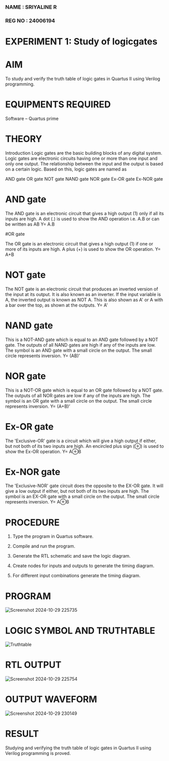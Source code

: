 ### NAME : SRIYALINE R
### REG NO : 24006194
# EXPERIMENT 1: Study of logicgates
# AIM

To study and verify the truth table of logic gates in Quartus II using Verilog programming.

# EQUIPMENTS REQUIRED

Software – Quartus prime 

# THEORY

Introduction Logic gates are the basic building blocks of any digital system. Logic gates are electronic circuits having one or more than one input and only one output. The relationship between the input and the output is based on a certain logic. Based on this, logic gates are named as

AND gate OR gate NOT gate NAND gate NOR gate Ex-OR gate Ex-NOR gate

# AND gate

The AND gate is an electronic circuit that gives a high output (1) only if all its inputs are high. A dot (.) is used to show the AND operation i.e. A.B or can be written as AB
Y= A.B

#OR gate

The OR gate is an electronic circuit that gives a high output (1) if one or more of its inputs are high. A plus (+) is used to show the OR operation.
Y= A+B

# NOT gate

The NOT gate is an electronic circuit that produces an inverted version of the input at its output. It is also known as an inverter. If the input variable is A, the inverted output is known as NOT A. This is also shown as A' or A with a bar over the top, as shown at the outputs.
Y= A'

# NAND gate

This is a NOT-AND gate which is equal to an AND gate followed by a NOT gate. The outputs of all NAND gates are high if any of the inputs are low. The symbol is an AND gate with a small circle on the output. The small circle represents inversion.
Y= (AB)’

# NOR gate

This is a NOT-OR gate which is equal to an OR gate followed by a NOT gate. The outputs of all NOR gates are low if any of the inputs are high. The symbol is an OR gate with a small circle on the output. The small circle represents inversion.
Y= (A+B)’

# Ex-OR gate

The 'Exclusive-OR' gate is a circuit which will give a high output if either, but not both of its two inputs are high. An encircled plus sign (⊕) is used to show the Ex-OR operation.
Y= A⊕B

# Ex-NOR gate

The 'Exclusive-NOR' gate circuit does the opposite to the EX-OR gate. It will give a low output if either, but not both of its two inputs are high. The symbol is an EX-OR gate with a small circle on the output. The small circle represents inversion.
Y= A⊕B

# PROCEDURE

1.	Type the program in Quartus software.

2.	Compile and run the program.

3.	Generate the RTL schematic and save the logic diagram.

4.	Create nodes for inputs and outputs to generate the timing diagram.

5.	For different input combinations generate the timing diagram.


# PROGRAM

![Screenshot 2024-10-29 225735](https://github.com/user-attachments/assets/4708ba73-a745-4c03-8983-bb5d45cd1f21)

 
# LOGIC SYMBOL AND TRUTHTABLE

![Truthtable](https://github.com/user-attachments/assets/5226bd5d-c2b5-45e6-93c7-a0cf5908c863)


# RTL OUTPUT

![Screenshot 2024-10-29 225754](https://github.com/user-attachments/assets/efe3ffcc-925b-4b7b-b52b-b223877aa650)

# OUTPUT WAVEFORM

![Screenshot 2024-10-29 230149](https://github.com/user-attachments/assets/4abf6e95-0c3a-4788-9219-a7d549e8e44a)


# RESULT
Studying and verifying the truth table of logic gates in Quartus II using Verilog programming is proved.
